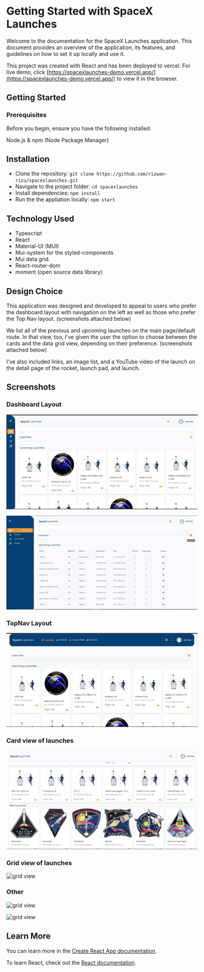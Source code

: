 # Getting Started with SpaceX Launches
Welcome to the documentation for the SpaceX Launches application. This document provides an overview of the application, its features, and guidelines on how to set it up locally and use it.

This project was created with React and has been deployed to vercel.
For live demo, click [https://spacexlaunches-demo.vercel.app/](https://spacexlaunches-demo.vercel.app/) to view it in the browser.

## Getting Started
### Prerequisites
Before you begin, ensure you have the following installed:

Node.js &
npm (Node Package Manager)

## Installation
- Clone the repository: `git clone https://github.com/rizwan-rizu/spacexlaunches.git`
- Navigate to the project folder: `cd spacexlaunches`
- Install dependencies: `npm install`
- Run the the appliation locally: `npm start`

## Technology Used
- Typescript
- React
- Material-UI (MUI)
- Mui-system for the styled-components
- Mui data grid.
- React-router-dom
- moment (open source data library)

## Design Choice
This application was designed and developed to appeal to users who prefer the dashboard layout with navigation on the left as well as those who prefer the Top Nav layout. (screenshots attached below)

We list all of the previous and upcoming launches on the main page/default route. In that view, too, I've given the user the option to choose between the cards and the data grid view, depending on their preference. (screenshots attached below)

I've also included links, an image list, and a YouTube video of the launch on the detail page of the rocket, launch pad, and launch.

## Screenshots
### Dashboard Layout

![Dashboard layout](/src/assets/images/sidenav-layout.png?raw=true "Optional Title")

![Dashboard layout](/src/assets/images/sidebar-open.png?raw=true "Optional Title")

### TopNav Layout

![Topnav layout](/src/assets/images/topnav-layout.png?raw=true "Optional Title")

### Card view of launches

![card view](/src/assets/images/cards-layout.png?raw=true "Optional Title")

### Grid view of launches

![grid view](/src/assets/images/dashboard1.png.png?raw=true "Optional Title")

### Other

![grid view](/src/assets/images/imagelist.png.png.png?raw=true "Optional Title")

![grid view](/src/assets/images/video.png.png.png?raw=true "Optional Title")

## Learn More

You can learn more in the [Create React App documentation](https://facebook.github.io/create-react-app/docs/getting-started).

To learn React, check out the [React documentation](https://reactjs.org/).

